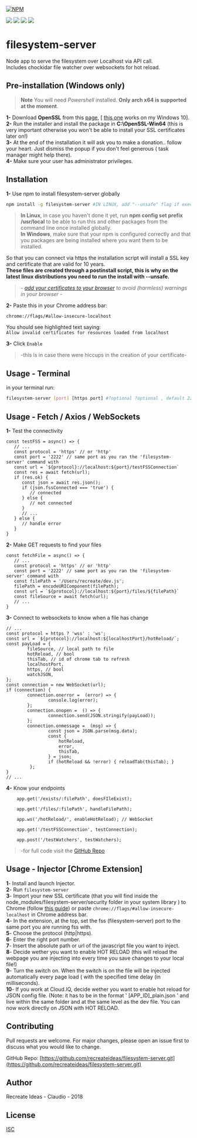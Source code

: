 [![NPM](https://nodei.co/npm/filesystem-server.png)](https://nodei.co/npm/filesystem-server/)

![](https://img.shields.io/badge/built%20for-chrome%20extensions-blue.svg)
![](https://img.shields.io/badge/unpacked%20size-20.7kb-yellow.svg)
![](https://img.shields.io/badge/dependencies-up%20to%20date-orange.svg)
![](https://img.shields.io/badge/license-ISC-purple.svg)

# filesystem-server

Node app to serve the filesystem over Localhost via API call.\
Includes chockidar file watcher over websockets for hot reload.

## Pre-installation (Windows only)
>**Note** You will need *Powershell* installed. **Only arch x64 is supported at the moment**.

**1-** Download **OpenSSL** from this [page](https://slproweb.com/products/Win32OpenSSL.html),  [ [this one](https://slproweb.com/download/Win64OpenSSL_Light-1_1_1a.exe) works on my Windows 10].\
**2-** Run the installer and install the package in **C:\OpenSSL-Win64** (this is very important otherwise you won't be able to install your SSL certificates later on!)\
**3-** At the end of the installation it will ask you to make a donation.. follow your heart. Just dismiss the popup if you don't feel generous ( task manager might help there). \
**4-** Make sure your user has administrator privileges.


## Installation

**1-** Use npm to install filesystem-server globally

```bash
npm install -g filesystem-server #IN LINUX, add "--unsafe" flag if executing it as 'nobody' user
```
> **In Linux**, in case you haven't done it yet, run **npm config set prefix /usr/local** to be able to run this and other packages from the command line once installed globally. \
**In Windows**, make sure that your npm is configured correctly and that you packages are being installed where you want them to be installed.

So that you can connect via https the installation script will install a SSL key and certificate that are valid for 10 years.\
**These files are created through a postinstall script, this is why on the latest linux distributions you need to run the install with --unsafe.** 
> *- [add your certificates to your browser](https://support.securly.com/hc/en-us/articles/206081828-How-to-manually-install-the-Securly-SSL-certificate-in-Chrome) to avoid (harmless) warnings in your browser -*

**2-** Paste this in your Chrome address bar:
```
chrome://flags/#allow-insecure-localhost
```
You should see highlighted text saying:\
`Allow invalid certificates for resources loaded from localhost`

**3-** Click `Enable`

>-this is in case there were hiccups in the creation of your certificate-

## Usage - Terminal
in your terminal run:
```bash
filesystem-server [port] [https port] #?optional ?optional , default 2222 4444
```
## Usage - Fetch / Axios / WebSockets
**1-** Test the connectivity
```
const testFSS = async() => {
   // ...
   const protocol = 'https' // or 'http'
   const port = '2222' // same port as you ran the 'filesystem- server' command with
   const url = `${protocol}://localhost:${port}/testFSSConnection`
   const res = await fetch(url);
   if (res.ok) {
      const json = await res.json();
      if (json.fssConnected === 'true') {
         // connected
      } else {
         // not connected
      }
      // ...
   } else {
      // handle error
   }
}

```
**2-** Make GET requests to find your files

```
const fetchFile = async() => {
   // ...
   const protocol = 'https' // or 'http'
   const port = '2222' // same port as you ran the 'filesystem- server' command with
   const filePath = '/Users/recreate/dev.js';
   filePath = encodeURIComponent(filePath); 
   const url = `${protocol}://localhost:${port}/files/${filePath}`
   const fileSource = await fetch(url);
   // ...
}

```
**3-** Connect to websockets to know when a file has change 
```
// ...
const protocol = https ? 'wss' : 'ws';
const url = `${protocol}://localhost:${localhostPort}/hotReload/`;
const payLoad = {
        fileSource, // local path to file
        hotReload, // bool
        thisTab, // id of chrome tab to refresh
        localhostPort,
        https, // bool
        watchJSON,
};
const connection = new WebSocket(url);
if (connection) {
        connection.onerror =  (error) => {
                console.log(error);
        };
        connection.onopen =  () => {
                connection.send(JSON.stringify(payLoad));
        };
        connection.onmessage =  (msg) => {
                const json = JSON.parse(msg.data);
                const {
                    hotReload,
                    error,
                    thisTab,
                } = json;
                if (hotReload && !error) { reloadTab(thisTab); }
         };
}
// ...
```` 

**4-** Know your endpoints

```
    app.get('/exists/:filePath', doesFIleExist);

    app.get('/files/:filePath', handleFilePath);

    app.ws('/hotReload/', enableHotReload); // WebSocket

    app.get('/testFSSConnection', testConnection);

    app.post('/testWatchers', testWatchers);
```
>-for full code visit the [GitHub Repo](https://github.com/recreateideas/filesystem-server.git)

## Usage - Injector [Chrome Extension]

**1**- Install and launch Injector.\
**2**- Run `filesystem-server`\
**3**- Import your new SSL certificate (that you will find inside the node_modules/filesystem-server/security folder in your system library ) to Chrome (follow [this guide](https://support.securly.com/hc/en-us/articles/206081828-How-to-manually-install-the-Securly-SSL-certificate-in-Chrome)) or paste `chrome://flags/#allow-insecure-localhost` in Chrome address bar.\
**4**- In the extension, at the top, set the fss (filesystem-server) port to the same port you are running fss with.\
**5**- Choose the protocol (http|https).\
**6**- Enter the right port number. \
**7**- Insert the absolute path or url of the javascript file you want to inject.\
**8**- Decide wether you want to enable HOT RELOAD (this will reload the webpage you are injecting into every time you save changes to your local file!)\
**9**- Turn the switch on. When the switch is on the file will be injected automatically every page load ( with the specified time delay (in milliseconds).\
**10**- If you work at Cloud.IQ, decide wether you want to enable hot reload for JSON config file. (Note: it has to be in the format ' [APP_ID]_plain.json ' and live within the same folder and at the same level as the dev file. You can now work directly on JSON with HOT RELOAD.


## Contributing
Pull requests are welcome. For major changes, please open an issue first to discuss what you would like to change.

GitHub Repo: [https://github.com/recreateideas/filesystem-server.git](https://github.com/recreateideas/filesystem-server.git)

## Author
Recreate Ideas - Claudio - 2018
## License
[ISC](https://choosealicense.com/licenses/isc/)
